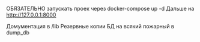 ОБЯЗАТЕЛЬНО запускать проек через docker-compose up -d
Дальше на http://127.0.0.1:8000

Домументация в /lib
Резервные копии БД на всякий пожарный в dump_db
